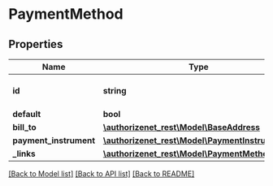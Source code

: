 # PaymentMethod

## Properties
Name | Type | Description | Notes
------------ | ------------- | ------------- | -------------
**id** | **string** | Unique identifier for paymentMethod. | [optional] 
**default** | **bool** |  | [optional] 
**bill_to** | [**\authorizenet_rest\Model\BaseAddress**](BaseAddress.md) |  | [optional] 
**payment_instrument** | [**\authorizenet_rest\Model\PaymentInstrument**](PaymentInstrument.md) |  | [optional] 
**_links** | [**\authorizenet_rest\Model\PaymentMethodLinks**](PaymentMethodLinks.md) |  | [optional] 

[[Back to Model list]](../README.md#documentation-for-models) [[Back to API list]](../README.md#documentation-for-api-endpoints) [[Back to README]](../README.md)


